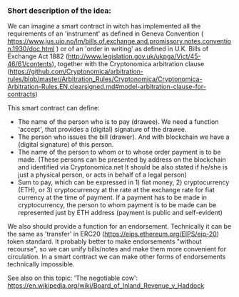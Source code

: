 
### Short description of the idea: 

We can imagine a smart contract in witch has implemented all the requirements of an 'instrument' as defined in Geneva Convention ( https://www.jus.uio.no/lm/bills.of.exchange.and.promissory.notes.convention.1930/doc.html ) or of an 'order in writing' as defined in U.K. Bills of Exchange Act 1882 (http://www.legislation.gov.uk/ukpga/Vict/45-46/61/contents), together with the Cryptonomica arbitration clause (https://github.com/Cryptonomica/arbitration-rules/blob/master/Arbitration_Rules/Cryptonomica/Cryptonomica-Arbitration-Rules.EN.clearsigned.md#model-arbitration-clause-for-contracts) 

This smart contract can define: 
* The name of the person who is to pay (drawee). We need a function 'accept', that provides a (digital) signature of the drawee. 
* The person who issues the bill (drawer). And with blockchain we have a (digital signature) of this person. 
* The name of the person to whom or to whose order payment is to be made. 
(These persons can be presented by address on the blockchain and identified via Cryptonomica.net It should be also stated if he/she is just a physical person, or acts in behalf of a legal person) 
* Sum to pay, which can be expressed in 1) fiat money, 2) cryptocurrency (ETH), or 3) cryptocurrency at the rate at the exchange rate for fiat currency at the time of payment. If a payment has to be made in cryptocurrency, the person to whom payment is to be made can be represented just by ETH address (payment is public and self-evident)

We also should provide a function for an endorsement. Technically it can be the same as 'transfer' in ERC20 (https://eips.ethereum.org/EIPS/eip-20) token standard. 
It probably better to make endorsements "without recourse", so we can unify bills/notes and make them more convenient for circulation.  In a smart contract we can make other forms of endorsements technically impossible.

See also on this topic: 
'The negotiable cow': https://en.wikipedia.org/wiki/Board_of_Inland_Revenue_v_Haddock 